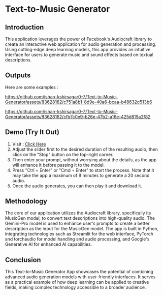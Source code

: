 # Text-to-Music Generator

## Introduction

This application leverages the power of Facebook's Audiocraft library to create an interactive web application for audio generation and processing. Using cutting-edge deep learning models, this app provides an intuitive interface for users to generate music and sound effects based on textual descriptions.

## Outputs

Here are some examples :


https://github.com/ishan-kshirsagar0-7/Text-to-Music-Generator/assets/83628182/c751a8b1-8d9e-40a6-bcaa-b48632d513b6


https://github.com/ishan-kshirsagar0-7/Text-to-Music-Generator/assets/83628182/cfb7c0e9-b26e-47b2-a16e-425d815a2f82

## Demo (Try It Out)

1. Visit : [Click Here](https://huggingface.co/spaces/unpairedelectron07/Text-to-Music-Generator)
2. Adjust the slider first to the desired duration of the resulting audio, then click on the "Stop" button on the top-right corner.
3. Then enter your prompt, without worrying about the details, as the app will enhance it before passing it to the model.
4. Press "Ctrl + Enter" or "Cmd + Enter" to start the process. Note that it may take the app a maximum of 8 minutes to generate a 20 second audio.
5. Once the audio generates, you can then play it and download it.

## Methodology

The core of our application utilizes the Audiocraft library, specifically its MusicGen model, to convert text descriptions into high-quality audio. The Gemini-Pro model is used to enhance user's prompts to create a better description as the input for the MusicGen model. The app is built in Python, integrating technologies such as Streamlit for the web interface, PyTorch and torchaudio for model handling and audio processing, and Google's Generative AI for enhanced AI capabilities.

## Conclusion

This Text-to-Music Generator App showcases the potential of combining advanced audio generation models with user-friendly interfaces. It serves as a practical example of how deep learning can be applied to creative fields, making complex technology accessible to a broader audience.
